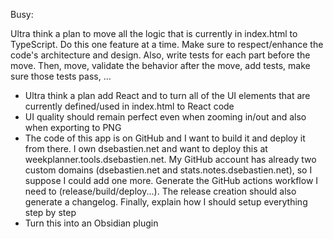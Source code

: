 Busy:

Ultra think a plan to move all the logic that is currently in index.html to TypeScript. Do this one feature at a time. Make sure to respect/enhance the code's architecture and design. Also, write tests for each part before the move. Then, move, validate the behavior after the move, add tests, make sure those tests pass, ...

- Ultra think a plan add React and to turn all of the UI elements that are currently defined/used in index.html to React code
- UI quality should remain perfect even when zooming in/out and also when exporting to PNG
- The code of this app is on GitHub and I want to build it and deploy it from there. I own dsebastien.net and want to deploy this at weekplanner.tools.dsebastien.net. My GitHub account has already two custom domains (dsebastien.net and stats.notes.dsebastien.net), so I suppose I could add one more. Generate the GitHub actions workflow I need to (release/build/deploy...). The release creation should also generate a changelog. Finally, explain how I should setup everything step by step
- Turn this into an Obsidian plugin
